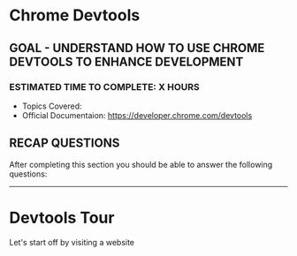 # Chrome Devtools
## GOAL - UNDERSTAND HOW TO USE CHROME DEVTOOLS TO ENHANCE DEVELOPMENT

### ESTIMATED TIME TO COMPLETE: X HOURS
* Topics Covered:
* Official Documentaion: https://developer.chrome.com/devtools

## RECAP QUESTIONS
After completing this section you should be able to answer the following questions:

***

# Devtools Tour
Let's start off by visiting a website
